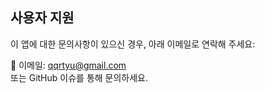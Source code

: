 ## 사용자 지원

이 앱에 대한 문의사항이 있으신 경우, 아래 이메일로 연락해 주세요:

📧 이메일: qqrtyu@gmail.com  
또는 GitHub 이슈를 통해 문의하세요.
